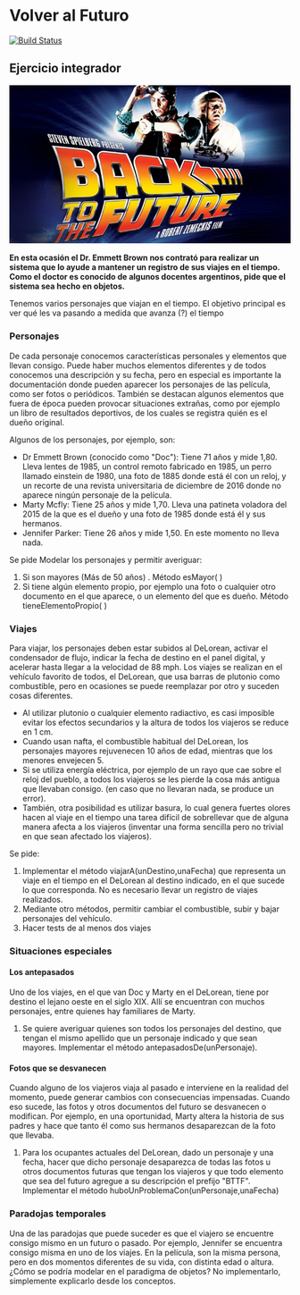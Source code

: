 # Volver al Futuro
 
[![Build Status](https://travis-ci.org/wollok/EjercicioIntegradorVolverAlFuturo.svg?branch=master)](https://travis-ci.org/wollok/EjercicioIntegradorVolverAlFuturo)

## Ejercicio integrador
![](volverAlFuturo.jpg)

**En esta ocasión el Dr. Emmett Brown nos contrató para realizar un sistema que lo ayude a mantener un registro de sus viajes en el tiempo. Como el doctor es conocido de algunos docentes argentinos, pide que el sistema sea hecho en objetos.**

Tenemos varios personajes que viajan en el tiempo. El objetivo principal es ver qué les va pasando a medida que avanza (?) el tiempo

### Personajes

De cada personaje conocemos características personales y elementos que llevan consigo. Puede haber muchos elementos diferentes y de todos conocemos una descripción y su fecha, pero en especial es importante la documentación donde pueden aparecer los personajes de las película, como ser fotos o periódicos. También se destacan algunos elementos que fuera de época pueden provocar situaciones extrañas, como por ejemplo un libro de resultados deportivos, de los cuales se registra quién es el dueño original.

Algunos de los personajes, por ejemplo, son:

- Dr Emmett Brown (conocido como "Doc"): Tiene 71 años y mide 1,80. Lleva lentes de 1985, un control remoto fabricado en 1985, un perro llamado einstein de 1980, una foto de 1885 donde está él con un reloj, y un recorte de una revista universitaria de diciembre de 2016 donde no aparece ningún personaje de la película. 
- Marty Mcfly: Tiene 25 años y mide 1,70. Lleva una patineta voladora del 2015 de la que es el dueño y una foto de 1985 donde está él y sus hermanos.
- Jennifer Parker: Tiene 26 años y mide 1,50. En este momento no lleva nada.

Se pide Modelar los personajes y permitir averiguar: 

1. Si son mayores (Más de 50 años) . Método esMayor( )
2. Si tiene algún elemento propio, por ejemplo una foto o cualquier otro documento en el que aparece, o un elemento del que es dueño. Método tieneElementoPropio( )

### Viajes
Para viajar, los personajes deben estar subidos al DeLorean, activar el condensador de flujo, indicar la fecha de destino en el panel digital, y acelerar hasta llegar a la velocidad de 88 mph.
Los viajes se realizan en el vehículo favorito de todos, el DeLorean, que usa barras de plutonio como combustible, pero en ocasiones se puede reemplazar por otro y suceden cosas diferentes.

- Al utilizar plutonio o cualquier elemento radiactivo, es casi imposible evitar los efectos secundarios y la altura de todos los viajeros se reduce en 1 cm.  
- Cuando usan nafta, el combustible habitual del DeLorean, los personajes mayores rejuvenecen 10 años de edad, mientras que los menores envejecen 5. 
- Si se utiliza energía eléctrica, por ejemplo de un rayo que cae sobre el reloj del pueblo, a todos los viajeros se les pierde la cosa más antigua que llevaban consigo. (en caso que no llevaran nada, se produce un error).
- También, otra posibilidad es utilizar basura, lo cual genera fuertes olores hacen al viaje en el tiempo una tarea difícil de sobrellevar que de alguna manera afecta a los viajeros (inventar una forma sencilla pero no trivial en que sean afectado los viajeros).

Se pide:

1. Implementar el método viajarA(unDestino,unaFecha) que representa un viaje en el tiempo en el DeLorean al destino indicado, en el que sucede lo que corresponda.  No es necesario llevar un registro de viajes realizados.
2. Mediante otro métodos, permitir cambiar el combustible, subir y bajar personajes del vehículo.
3. Hacer tests de al menos dos viajes 

### Situaciones especiales 
#### Los antepasados

Uno de los viajes, en el que van Doc y Marty en el DeLorean, tiene por destino el lejano oeste en el siglo XIX. Allí se encuentran con muchos personajes, entre quienes hay familiares de Marty.

1. Se quiere averiguar quienes son todos los personajes del destino, que tengan el mismo apellido que un personaje indicado y que sean mayores. Implementar el método antepasadosDe(unPersonaje).

#### Fotos que se desvanecen

Cuando alguno de los viajeros viaja al pasado e interviene en la realidad del momento, puede generar cambios con consecuencias impensadas. Cuando eso sucede, las fotos y otros documentos del futuro se desvanecen o modifican. Por ejemplo, en una oportunidad, Marty altera la historia de sus padres y hace que tanto él como sus hermanos desaparezcan de la foto que llevaba. 

1. Para los ocupantes actuales del DeLorean, dado un personaje y una fecha, hacer que dicho personaje desaparezca de todas las fotos u otros documentos futuras que tengan los viajeros y que todo elemento que sea del futuro agregue a su descripción el prefijo "BTTF". Implementar el método huboUnProblemaCon(unPersonaje,unaFecha)

### Paradojas temporales

Una de las paradojas que puede suceder es que el viajero se encuentre consigo mismo en un futuro o pasado.  Por ejemplo, Jennifer se encuentra consigo misma en uno de los viajes. En la película, son la misma persona, pero en dos momentos diferentes de su vida, con distinta edad o altura. ¿Cómo se podría modelar en el paradigma de objetos? No implementarlo, simplemente explicarlo desde los conceptos.
